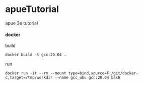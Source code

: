 # apueTutorial
apue 3e tutorial


#### docker

build
```
docker build -t gcc:20.04 .
```

run
```
docker run -it --rm --mount type=bind,source=F:/git/docker-c,target=/tmp/workdir --name gcc_ubu gcc:20.04 bash
```